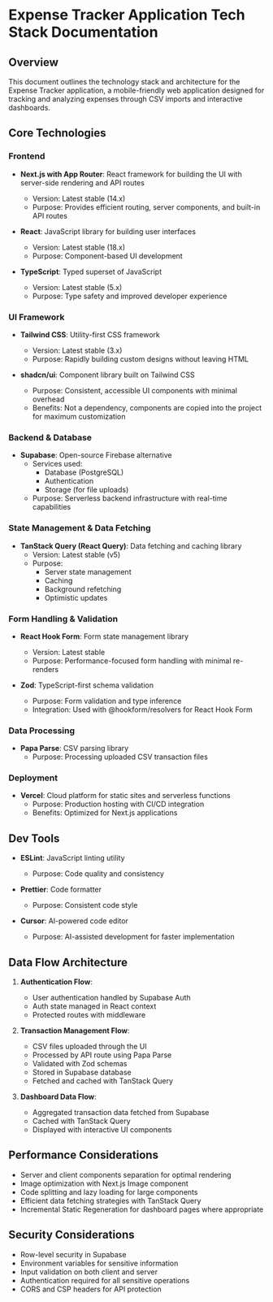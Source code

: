 # Expense Tracker Application Tech Stack Documentation

## Overview
This document outlines the technology stack and architecture for the Expense Tracker application, a mobile-friendly web application designed for tracking and analyzing expenses through CSV imports and interactive dashboards.

## Core Technologies

### Frontend
- **Next.js with App Router**: React framework for building the UI with server-side rendering and API routes
  - Version: Latest stable (14.x)
  - Purpose: Provides efficient routing, server components, and built-in API routes

- **React**: JavaScript library for building user interfaces
  - Version: Latest stable (18.x)
  - Purpose: Component-based UI development

- **TypeScript**: Typed superset of JavaScript
  - Version: Latest stable (5.x)
  - Purpose: Type safety and improved developer experience

### UI Framework
- **Tailwind CSS**: Utility-first CSS framework
  - Version: Latest stable (3.x)
  - Purpose: Rapidly building custom designs without leaving HTML

- **shadcn/ui**: Component library built on Tailwind CSS
  - Purpose: Consistent, accessible UI components with minimal overhead
  - Benefits: Not a dependency, components are copied into the project for maximum customization

### Backend & Database
- **Supabase**: Open-source Firebase alternative
  - Services used:
    - Database (PostgreSQL)
    - Authentication
    - Storage (for file uploads)
  - Purpose: Serverless backend infrastructure with real-time capabilities

### State Management & Data Fetching
- **TanStack Query (React Query)**: Data fetching and caching library
  - Version: Latest stable (v5)
  - Purpose: 
    - Server state management
    - Caching
    - Background refetching
    - Optimistic updates

### Form Handling & Validation
- **React Hook Form**: Form state management library
  - Version: Latest stable
  - Purpose: Performance-focused form handling with minimal re-renders

- **Zod**: TypeScript-first schema validation
  - Purpose: Form validation and type inference
  - Integration: Used with @hookform/resolvers for React Hook Form

### Data Processing
- **Papa Parse**: CSV parsing library
  - Purpose: Processing uploaded CSV transaction files

### Deployment
- **Vercel**: Cloud platform for static sites and serverless functions
  - Purpose: Production hosting with CI/CD integration
  - Benefits: Optimized for Next.js applications

## Dev Tools
- **ESLint**: JavaScript linting utility
  - Purpose: Code quality and consistency

- **Prettier**: Code formatter
  - Purpose: Consistent code style

- **Cursor**: AI-powered code editor
  - Purpose: AI-assisted development for faster implementation

## Data Flow Architecture

1. **Authentication Flow**:
   - User authentication handled by Supabase Auth
   - Auth state managed in React context
   - Protected routes with middleware

2. **Transaction Management Flow**:
   - CSV files uploaded through the UI
   - Processed by API route using Papa Parse
   - Validated with Zod schemas
   - Stored in Supabase database
   - Fetched and cached with TanStack Query

3. **Dashboard Data Flow**:
   - Aggregated transaction data fetched from Supabase
   - Cached with TanStack Query
   - Displayed with interactive UI components

## Performance Considerations
- Server and client components separation for optimal rendering
- Image optimization with Next.js Image component
- Code splitting and lazy loading for large components
- Efficient data fetching strategies with TanStack Query
- Incremental Static Regeneration for dashboard pages where appropriate

## Security Considerations
- Row-level security in Supabase
- Environment variables for sensitive information
- Input validation on both client and server
- Authentication required for all sensitive operations
- CORS and CSP headers for API protection
